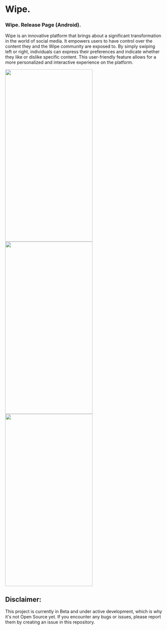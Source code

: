# Wipe.
### Wipe. Release Page (Android).
Wipe is an innovative platform that brings about a significant transformation in the world of social media. It empowers users to have control over the content they and the Wipe community are exposed to. By simply swiping left or right, individuals can express their preferences and indicate whether they like or dislike specific content. This user-friendly feature allows for a more personalized and interactive experience on the platform.

 
<img src="https://github.com/user-attachments/assets/9589d9c1-7e29-46d8-afda-2ff77f31a2dc" width="280" height="550">
<img src="https://github.com/user-attachments/assets/91e9aa97-9fcb-460e-b6e8-f55831586dda" width="280" height="550">
<img src="https://github.com/user-attachments/assets/0641e4cc-ffb7-44ae-891f-290d3513327c" width="280" height="550">





## Disclaimer:

This project is currently in Beta and under active development, which is why it's not Open Source yet. 
If you encounter any bugs or issues, please report them by creating an issue in this repository.

